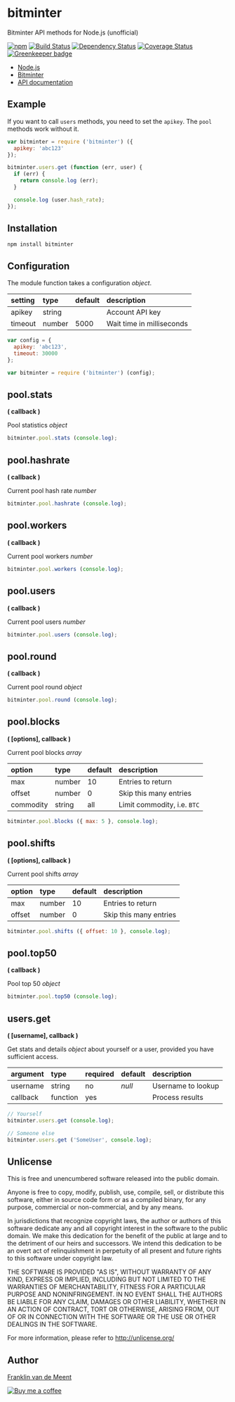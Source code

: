 bitminter
=========

Bitminter API methods for Node.js (unofficial)

[![npm](https://img.shields.io/npm/v/bitminter.svg?maxAge=3600)](https://github.com/fvdm/nodejs-bitminter/blob/master/CHANGELOG.md)
[![Build Status](https://travis-ci.org/fvdm/nodejs-bitminter.svg?branch=master)](https://travis-ci.org/fvdm/nodejs-bitminter)
[![Dependency Status](https://gemnasium.com/badges/github.com/fvdm/nodejs-bitminter.svg)](https://gemnasium.com/github.com/fvdm/nodejs-bitminter#runtime-dependencies)
[![Coverage Status](https://coveralls.io/repos/github/fvdm/nodejs-bitminter/badge.svg?branch=master)](https://coveralls.io/github/fvdm/nodejs-bitminter?branch=master)
[![Greenkeeper badge](https://badges.greenkeeper.io/fvdm/nodejs-bitminter.svg)](https://greenkeeper.io/)

* [Node.js](https://www.nodejs.org)
* [Bitminter](https://bitminter.com)
* [API documentation](https://bitminter.com/api)


Example
-------

If you want to call `users` methods,
you need to set the `apikey`.
The `pool` methods work without it.

```js
var bitminter = require ('bitminter') ({
  apikey: 'abc123'
});

bitminter.users.get (function (err, user) {
  if (err) {
    return console.log (err);
  }

  console.log (user.hash_rate);
});
```


Installation
------------

`npm install bitminter`


Configuration
-------------

The module function takes a configuration _object_.


setting | type   | default | description
:-------|:-------|:--------|:---------------
apikey  | string |         | Account API key
timeout | number | 5000    | Wait time in milliseconds


```js
var config = {
  apikey: 'abc123',
  timeout: 30000
};

var bitminter = require ('bitminter') (config);
```


pool.stats
----------
**( callback )**

Pool statistics _object_

```js
bitminter.pool.stats (console.log);
```


pool.hashrate
-------------
**( callback )**

Current pool hash rate _number_

```js
bitminter.pool.hashrate (console.log);
```


pool.workers
------------
**( callback )**

Current pool workers _number_

```js
bitminter.pool.workers (console.log);
```


pool.users
----------
**( callback )**

Current pool users _number_

```js
bitminter.pool.users (console.log);
```


pool.round
----------
**( callback )**

Current pool round _object_

```js
bitminter.pool.round (console.log);
```


pool.blocks
-----------
**( [options], callback )**

Current pool blocks _array_


option    | type   | default | description
:---------|:-------|:--------|:---------------------------
max       | number | 10      | Entries to return
offset    | number | 0       | Skip this many entries
commodity | string | all     | Limit commodity, i.e. `BTC`


```js
bitminter.pool.blocks ({ max: 5 }, console.log);
```


pool.shifts
-----------
**( [options], callback )**

Current pool shifts _array_


option | type   | default | description
:------|:-------|:--------|:----------------------
max    | number | 10      | Entries to return
offset | number | 0       | Skip this many entries


```js
bitminter.pool.shifts ({ offset: 10 }, console.log);
```


pool.top50
----------
**( callback )**

Pool top 50 _object_

```js
bitminter.pool.top50 (console.log);
```


users.get
---------
**( [username], callback )**

Get stats and details _object_ about yourself or a user,
provided you have sufficient access.


argument | type     | required | default | description
:--------|:---------|:---------|:--------|:----------------------
username | string   | no       | _null_  | Username to lookup
callback | function | yes      |         | Process results


```js
// Yourself
bitminter.users.get (console.log);

// Someone else
bitminter.users.get ('SomeUser', console.log);
```


Unlicense
---------

This is free and unencumbered software released into the public domain.

Anyone is free to copy, modify, publish, use, compile, sell, or
distribute this software, either in source code form or as a compiled
binary, for any purpose, commercial or non-commercial, and by any
means.

In jurisdictions that recognize copyright laws, the author or authors
of this software dedicate any and all copyright interest in the
software to the public domain. We make this dedication for the benefit
of the public at large and to the detriment of our heirs and
successors. We intend this dedication to be an overt act of
relinquishment in perpetuity of all present and future rights to this
software under copyright law.

THE SOFTWARE IS PROVIDED "AS IS", WITHOUT WARRANTY OF ANY KIND,
EXPRESS OR IMPLIED, INCLUDING BUT NOT LIMITED TO THE WARRANTIES OF
MERCHANTABILITY, FITNESS FOR A PARTICULAR PURPOSE AND NONINFRINGEMENT.
IN NO EVENT SHALL THE AUTHORS BE LIABLE FOR ANY CLAIM, DAMAGES OR
OTHER LIABILITY, WHETHER IN AN ACTION OF CONTRACT, TORT OR OTHERWISE,
ARISING FROM, OUT OF OR IN CONNECTION WITH THE SOFTWARE OR THE USE OR
OTHER DEALINGS IN THE SOFTWARE.

For more information, please refer to <http://unlicense.org/>


Author
------

[Franklin van de Meent](https://frankl.in)

[![Buy me a coffee](https://frankl.in/u/kofi/kofi-readme.png)](https://ko-fi.com/franklin)
